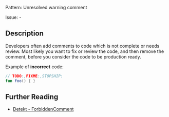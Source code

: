 Pattern: Unresolved warning comment

Issue: -

## Description

Developers often add comments to code which is not complete or needs review. Most likely you want to fix or review the code, and then remove the comment, before you consider the code to be production ready.

Example of **incorrect** code:

```kotlin
// TODO:,FIXME:,STOPSHIP:
fun foo() { }
```

## Further Reading

* [Detekt - ForbiddenComment](https://detekt.dev/docs/rules/style/#forbiddencomment)